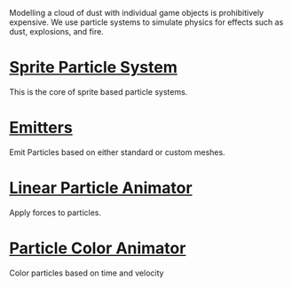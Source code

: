 Modelling a cloud of dust with individual game objects is prohibitively expensive. We use particle systems to simulate physics for effects such as dust, explosions, and fire.

 # [Sprite Particle System](https://github.com/ArendDanielek/ZeroDocsTest/blob/master/zero_editor_documentation/zeromanual/graphics/particles/sprite_particle_system.markdown)
This is the core of sprite based particle systems.

 # [Emitters](https://github.com/ArendDanielek/ZeroDocsTest/blob/master/zero_editor_documentation/zeromanual/graphics/particles/emitters.markdown)
Emit Particles based on either standard or custom meshes.

 # [Linear Particle Animator](https://github.com/ArendDanielek/ZeroDocsTest/blob/master/zero_editor_documentation/zeromanual/graphics/particles/linear_particle_animator.markdown)
Apply forces to particles.

 # [Particle Color Animator](https://github.com/ArendDanielek/ZeroDocsTest/blob/master/zero_editor_documentation/zeromanual/graphics/particles/particle_color_animator.markdown)
Color particles based on time and velocity 
  
  
  
  
  
  
  

 